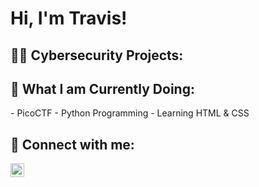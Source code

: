 <h1>Hi, I'm Travis! <br/>

<h2>👨‍💻 Cybersecurity Projects:</h2>

<h2>🌱 What I am Currently Doing:</h2>
- PicoCTF
- Python Programming 
- Learning HTML & CSS

<h2> 🤳 Connect with me:</h2>

[<img align="left" alt="JoshMadakor | LinkedIn" width="22px" src="https://cdn.jsdelivr.net/npm/simple-icons@v3/icons/linkedin.svg" />][linkedin]

[linkedin]: https://www.linkedin.com/in/travis-n-waddington/


